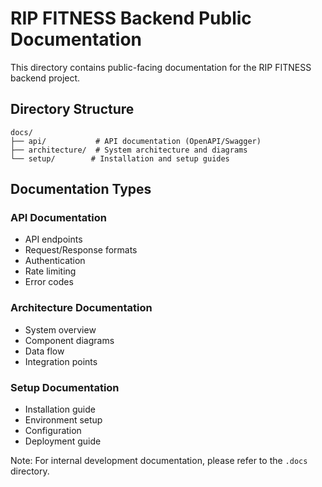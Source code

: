 # RIP FITNESS Backend Public Documentation

This directory contains public-facing documentation for the RIP FITNESS backend project.

## Directory Structure

```
docs/
├── api/           # API documentation (OpenAPI/Swagger)
├── architecture/  # System architecture and diagrams
└── setup/        # Installation and setup guides
```

## Documentation Types

### API Documentation
- API endpoints
- Request/Response formats
- Authentication
- Rate limiting
- Error codes

### Architecture Documentation
- System overview
- Component diagrams
- Data flow
- Integration points

### Setup Documentation
- Installation guide
- Environment setup
- Configuration
- Deployment guide

Note: For internal development documentation, please refer to the `.docs` directory.
